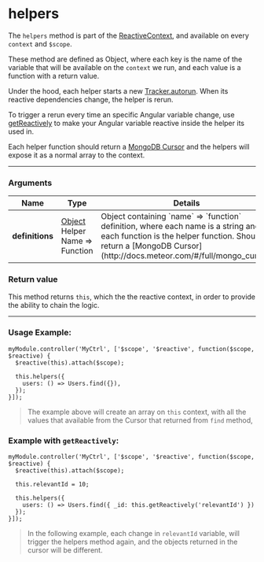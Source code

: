 # helpers

The `helpers` method is part of the [ReactiveContext](/api/1.3.1/reactive-context), and available on every `context` and `$scope`.

These method are defined as Object, where each key is the name of the variable that will be available on the `context` we run, and each value is a function with a return value.

Under the hood, each helper starts a new [Tracker.autorun](http://docs.meteor.com/#/full/tracker_autorun). When its reactive dependencies change, the helper is rerun.

To trigger a rerun every time an specific Angular variable change, use [getReactively](/api/1.3.1/get-reactively) to make your Angular variable reactive inside the helper its used in.

Each helper function should return a [MongoDB Cursor](http://docs.meteor.com/#/full/mongo_cursor) and the helpers will expose it as a normal array to the context.

-------

### Arguments

<table class="variables-matrix input-arguments">
  <thead>
  <tr>
    <th>Name</th>
    <th>Type</th>
    <th>Details</th>
    <th>Required</th>
  </tr>
  </thead>
  <tbody>
  <tr>
    <td><strong>definitions</strong></td>
    <td>
      <a href="" class="label type-hint type-hint-object">Object</a><br />
      Helper Name => Function
    </td>
    <td>Object containing `name` => `function` definition, where each name is a string and each function is the helper function.
    Should return a [MongoDB Cursor](http://docs.meteor.com/#/full/mongo_cursor)</td>
    <td>Yes</td>
  </tr>
  </tbody>
</table>

### Return value

This method returns `this`, which the the reactive context, in order to provide the ability to chain the logic.

------

### Usage Example:

    myModule.controller('MyCtrl', ['$scope', '$reactive', function($scope, $reactive) {
      $reactive(this).attach($scope);

      this.helpers({
        users: () => Users.find({}),
      });
    }]);

> The example above will create an array on `this` context, with all the values that available from the Cursor that returned from `find` method,

### Example with `getReactively`:

    myModule.controller('MyCtrl', ['$scope', '$reactive', function($scope, $reactive) {
      $reactive(this).attach($scope);

      this.relevantId = 10;

      this.helpers({
        users: () => Users.find({ _id: this.getReactively('relevantId') })
      });
    }]);

> In the following example, each change in `relevantId` variable, will trigger the helpers method again, and the objects returned in the cursor will be different.
